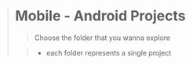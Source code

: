 >
> # Mobile - Android Projects
>
>> Choose the folder that you wanna explore
>
>> - each folder represents a single project
>




